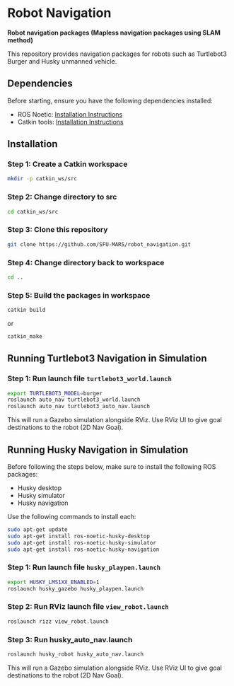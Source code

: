 # Robot Navigation

**Robot navigation packages (Mapless navigation packages using SLAM method)**

This repository provides navigation packages for robots such as Turtlebot3 Burger and Husky unmanned vehicle.

## Dependencies

Before starting, ensure you have the following dependencies installed:

- ROS Noetic: [Installation Instructions](http://wiki.ros.org/noetic/Installation/Ubuntu)
- Catkin tools: [Installation Instructions](https://catkin-tools.readthedocs.io/en/latest/installing.html)

## Installation

### Step 1: Create a Catkin workspace

```bash
mkdir -p catkin_ws/src
```

### Step 2: Change directory to src

```bash
cd catkin_ws/src
```

### Step 3: Clone this repository

```bash
git clone https://github.com/SFU-MARS/robot_navigation.git
```

### Step 4: Change directory back to workspace

```bash
cd ..
```

### Step 5: Build the packages in workspace

```bash
catkin build
```
or
```bash
catkin_make
```

## Running Turtlebot3 Navigation in Simulation

### Step 1: Run launch file `turtlebot3_world.launch`

```bash
export TURTLEBOT3_MODEL=burger
roslaunch auto_nav turtlebot3_world.launch
roslaunch auto_nav turtlebot3_auto_nav.launch
```

This will run a Gazebo simulation alongside RViz. Use RViz UI to give goal destinations to the robot (2D Nav Goal).

## Running Husky Navigation in Simulation

Before following the steps below, make sure to install the following ROS packages:

- Husky desktop
- Husky simulator
- Husky navigation

Use the following commands to install each:

```bash
sudo apt-get update
sudo apt-get install ros-noetic-husky-desktop
sudo apt-get install ros-noetic-husky-simulator
sudo apt-get install ros-noetic-husky-navigation
```

### Step 1: Run launch file `husky_playpen.launch`

```bash
export HUSKY_LMS1XX_ENABLED=1
roslaunch husky_gazebo husky_playpen.launch
```

### Step 2: Run RViz launch file `view_robot.launch`

```bash
roslaunch rizz view_robot.launch
```

### Step 3: Run husky_auto_nav.launch

```bash
roslaunch husky_robot husky_auto_nav.launch
```

This will run a Gazebo simulation alongside RViz. Use RViz UI to give goal destinations to the robot (2D Nav Goal).